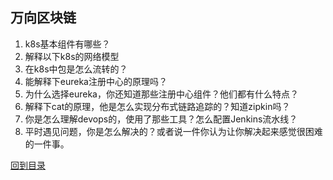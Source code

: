## 万向区块链
1. k8s基本组件有哪些？
2. 解释以下k8s的网络模型
3. 在k8s中包是怎么流转的？
4. 能解释下eureka注册中心的原理吗？
5. 为什么选择eureka，你还知道那些注册中心组件？他们都有什么特点？
6. 解释下cat的原理，他是怎么实现分布式链路追踪的？知道zipkin吗？
7. 你是怎么理解devops的，使用了那些工具？怎么配置Jenkins流水线？
8. 平时遇见问题，你是怎么解决的？或者说一件你认为让你解决起来感觉很困难的一件事。

[回到目录](https://github.com/jiujiuhouse/Real-Interview-Question/blob/master/README.md)
